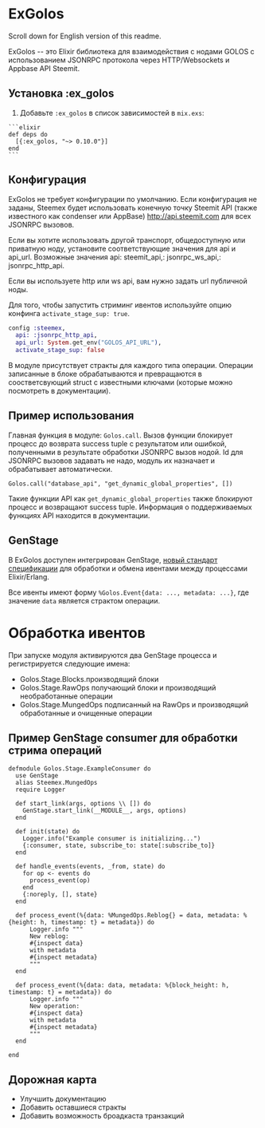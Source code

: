 # ExGolos

Scroll down for English version of this readme.

ExGolos -- это Elixir библиотека для взаимодействия с нодами GOLOS с использованием JSONRPC протокола через HTTP/Websockets и Appbase API Steemit.

## Установка :ex_golos

  1. Добавьте `:ex_golos` в список зависимостей в `mix.exs`:

    ```elixir
    def deps do
      [{:ex_golos, "~> 0.10.0"}]
    end
    ```

## Конфигурация

ExGolos не требует конфигурации по умолчанию. Если конфигурация не заданы, Steemex будет использовать конечную точку Steemit API (также известного как condenser или AppBase) http://api.steemit.com для всех  JSONRPC вызовов.

Если вы хотите использовать другой транспорт, общедоступную или приватную ноду, установите соответствующие значения для api и api_url. Возможные значения api: steemit_api,: jsonrpc_ws_api,: jsonrpc_http_api.

Если вы используете http или ws api, вам нужно задать url публичной ноды.

Для того, чтобы запустить стриминг ивентов используйте опцию конфинга `activate_stage_sup: true`.

```elixir
config :steemex,
  api: :jsonrpc_http_api,
  api_url: System.get_env("GOLOS_API_URL"),
  activate_stage_sup: false
```

В модуле присутствует стракты для каждого типа операции. Операции записанные в блоке обрабатываются и превращаются в соостветсвующий struct с известными ключами (которые можно посмотреть в документации).

## Пример использования

Главная функция в модуле: `Golos.call`. Вызов функции блокирует процесс до возврата success tuple с результатом или ошибкой, полученными в результате обработки JSONRPC вызов нодой. Id для JSONRPC вызовов задавать не надо, модуль их назначает и обрабатывает автоматически.

`Golos.call("database_api", "get_dynamic_global_properties", [])`

Такие функции API как `get_dynamic_global_properties` также блокируют процесс и возвращают success tuple. Информация о поддерживаемых функциях API находится в документации.

## GenStage

В ExGolos доступен интегрирован GenStage, [новый стандарт спецификации](http://elixir-lang.org/blog/2016/07/14/announcing-genstage/) для обработки и обмена ивентами между процессами Elixir/Erlang.

Все ивенты имеют форму `%Golos.Event{data: ..., metadata: ...}`, где значение `data` является страктом операции.

# Обработка ивентов

При запуске модуля активируются два GenStage процесса и регистрируется следующие имена:

* Golos.Stage.Blocks.производящий блоки
* Golos.Stage.RawOps получающий блоки и производящий необработанные операции
* Golos.Stage.MungedOps подписанный на RawOps и производящий обработанные и очищенные операции


## Пример GenStage consumer для обработки стрима операций

```
defmodule Golos.Stage.ExampleConsumer do
  use GenStage
  alias Steemex.MungedOps
  require Logger

  def start_link(args, options \\ []) do
    GenStage.start_link(__MODULE__, args, options)
  end

  def init(state) do
    Logger.info("Example consumer is initializing...")
    {:consumer, state, subscribe_to: state[:subscribe_to]}
  end

  def handle_events(events, _from, state) do
    for op <- events do
      process_event(op)
    end
    {:noreply, [], state}
  end

  def process_event(%{data: %MungedOps.Reblog{} = data, metadata: %{height: h, timestamp: t} = metadata}) do
      Logger.info """
      New reblog:
      #{inspect data}
      with metadata
      #{inspect metadata}
      """
  end

  def process_event(%{data: data, metadata: %{block_height: h, timestamp: t} = metadata}) do
      Logger.info """
      New operation:
      #{inspect data}
      with metadata
      #{inspect metadata}
      """
  end

end
```

## Дорожная карта


* Улучшить документацию
* Добавить оставшиеся стракты
* Добавить возможность броадкаста транзакций
